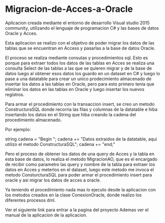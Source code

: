 # Migracion-de-Acces-a-Oracle

Aplicacion creada mediante el entorno de desarrollo Visual studio 2015 community, utilizando el lenguaje de programacion C# y las bases de datos 
Oracle y Acces.

Esta aplicacion se realizo con el objetivo de poder migrar los datos de las tablas que se encuentran en Access y pasarlas a la base de datos
Oracle.

El proceso se realiza mediante consutas y procedimientos sql. Esto es porque para extraer todos los datos de las tablas en Acces se realiza
una consulta Select de las tablas a las que se quieren migrar y de la base de datos luego al obtener esos datos los guardo en un dataset
en C# y luego lo pase a una datatable para crear un unico prodecimiento almacenado de insertar los datos a las tablas en Oracle, pero para 
esto primero tenia que eliminar los datos en las tablas en Oracle y luego insertar los nuevos registros.

Para armar el procedimiento con la transaccion insert, se creo un metodo ConstructuraSQL donde recorria las filas y columnas de la datatable
e hiba insertando los datos en el String que hiba creando la cadena del procedimiento almacenado.

Por ejemplo:

string cadena = "Begin ";
cadena += "Datos extraidos de la datatable, aqui utilizo el metodo ConstructuraSQL";
cadena += "end;"
 
 Pero el proceso de obtener los datos de una query de Acces y la tabla en esta base de datos, lo realiza el metodo MigracionAO, que es el
 encargado de recibir como parametro las query y nombre de la tabla para extraer los datos en Acces y meterlos en el dataset, luego este metodo me invoca el metodo ConsturcturaSQL para poder armar el procedimiento insert para oracle y asi migrar los datos de acces a oracle.

Ya teniendo el procedimiento nada mas lo ejecuto desde la aplicacion con los metodos creados en la clase ConexionOracle, donde realizo los
diferentes procesos dml.

Ver el siguiente link para entrar a la pagina del proyecto 
Ademas ver el manual de la aplicacion de la aplicacion.
